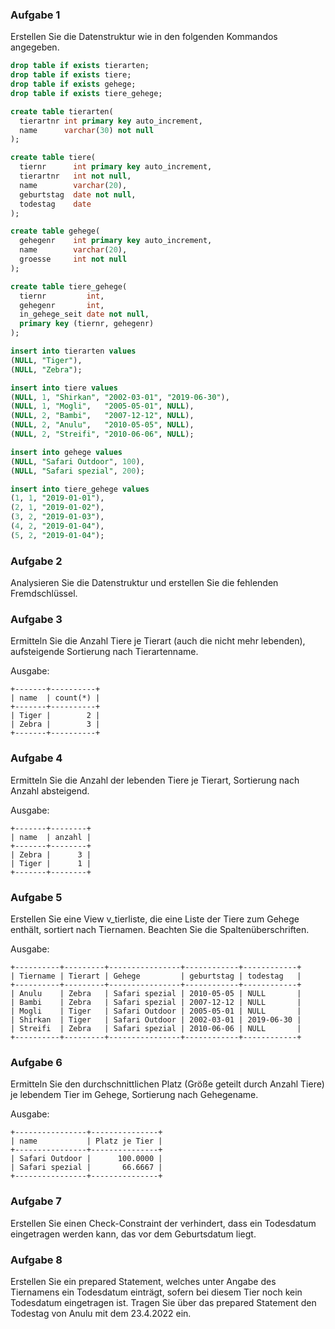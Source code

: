 ### Aufgabe 1

Erstellen Sie die Datenstruktur wie in den folgenden Kommandos angegeben.

```sql
drop table if exists tierarten;
drop table if exists tiere;
drop table if exists gehege;
drop table if exists tiere_gehege;

create table tierarten(
  tierartnr int primary key auto_increment,
  name      varchar(30) not null
);

create table tiere(
  tiernr      int primary key auto_increment,
  tierartnr   int not null,
  name        varchar(20),
  geburtstag  date not null,
  todestag    date
);

create table gehege(
  gehegenr    int primary key auto_increment,
  name        varchar(20),
  groesse     int not null
);

create table tiere_gehege(
  tiernr         int,
  gehegenr       int,
  in_gehege_seit date not null,
  primary key (tiernr, gehegenr)
);

insert into tierarten values
(NULL, "Tiger"),
(NULL, "Zebra");

insert into tiere values
(NULL, 1, "Shirkan", "2002-03-01", "2019-06-30"),
(NULL, 1, "Mogli",   "2005-05-01", NULL),
(NULL, 2, "Bambi",   "2007-12-12", NULL),
(NULL, 2, "Anulu",   "2010-05-05", NULL),
(NULL, 2, "Streifi", "2010-06-06", NULL);

insert into gehege values
(NULL, "Safari Outdoor", 100),
(NULL, "Safari spezial", 200);

insert into tiere_gehege values
(1, 1, "2019-01-01"),
(2, 1, "2019-01-02"),
(3, 2, "2019-01-03"),
(4, 2, "2019-01-04"),
(5, 2, "2019-01-04");
```

### Aufgabe 2

Analysieren Sie die Datenstruktur und erstellen Sie die fehlenden Fremdschlüssel.


### Aufgabe 3

Ermitteln Sie die Anzahl Tiere je Tierart (auch die nicht mehr lebenden), aufsteigende Sortierung nach Tierartenname.


Ausgabe:
```
+-------+----------+
| name  | count(*) |
+-------+----------+
| Tiger |        2 |
| Zebra |        3 |
+-------+----------+
```

### Aufgabe 4

Ermitteln Sie die Anzahl der lebenden Tiere je Tierart, Sortierung nach Anzahl absteigend.


Ausgabe:
```
+-------+--------+
| name  | anzahl |
+-------+--------+
| Zebra |      3 |
| Tiger |      1 |
+-------+--------+
```

### Aufgabe 5

Erstellen Sie eine View v_tierliste, die eine Liste der Tiere zum Gehege enthält, sortiert nach Tiernamen. Beachten Sie die Spaltenüberschriften.


Ausgabe:
```
+----------+---------+----------------+------------+------------+
| Tiername | Tierart | Gehege         | geburtstag | todestag   |
+----------+---------+----------------+------------+------------+
| Anulu    | Zebra   | Safari spezial | 2010-05-05 | NULL       |
| Bambi    | Zebra   | Safari spezial | 2007-12-12 | NULL       |
| Mogli    | Tiger   | Safari Outdoor | 2005-05-01 | NULL       |
| Shirkan  | Tiger   | Safari Outdoor | 2002-03-01 | 2019-06-30 |
| Streifi  | Zebra   | Safari spezial | 2010-06-06 | NULL       |
+----------+---------+----------------+------------+------------+
```

### Aufgabe 6

Ermitteln Sie den durchschnittlichen Platz (Größe geteilt durch Anzahl Tiere) je lebendem Tier im Gehege, Sortierung nach Gehegename.


Ausgabe:
```
+----------------+---------------+
| name           | Platz je Tier |
+----------------+---------------+
| Safari Outdoor |      100.0000 |
| Safari spezial |       66.6667 |
+----------------+---------------+
```

### Aufgabe 7

Erstellen Sie einen Check-Constraint der verhindert, dass ein Todesdatum eingetragen werden kann, das vor dem Geburtsdatum liegt.

### Aufgabe 8

Erstellen Sie ein prepared Statement, welches unter Angabe des Tiernamens ein Todesdatum einträgt, sofern bei diesem Tier noch kein Todesdatum eingetragen ist. Tragen Sie über das prepared Statement den Todestag von Anulu mit dem 23.4.2022 ein.


